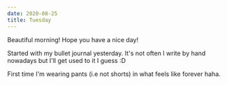 ```yaml
---
date: 2020-08-25
title: Tuesday
---
```


Beautiful morning! Hope you have a nice day!

Started with my bullet journal yesterday. It's not often I write by hand nowadays but I'll get used to it I guess :D

First time I'm wearing pants (i.e not shorts) in what feels like forever haha.
